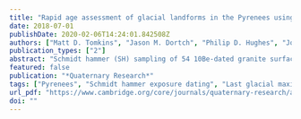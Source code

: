 ```yaml
---
title: "Rapid age assessment of glacial landforms in the Pyrenees using Schmidt hammer exposure dating (SHED)"
date: 2018-07-01
publishDate: 2020-02-06T14:24:01.842508Z
authors: ["Matt D. Tomkins", "Jason M. Dortch", "Philip D. Hughes", "Jonny J. Huck", "Andrew G. Stimson", "Magali Delmas", "Marc Calvet", "Raimon Pallàs"]
publication_types: ["2"]
abstract: "Schmidt hammer (SH) sampling of 54 10Be-dated granite surfaces from the Pyrenees reveals a clear relationship between exposure and weathering through time (n=52, R 2=0.96, Ptextless0.01) and permits the use of the SH as a numerical dating tool. To test this 10Be-SH calibration curve, 100 surfaces were sampled from five ice-front positions in the Têt catchment, eastern Pyrenees, with results verified against independent 10Be and 14C ages. Gaussian modelling differentiates Holocene (9.4±0.6 ka), Younger Dryas (12.6±0.9 ka), Oldest Dryas (16.1±0.5 ka), last glacial maximum (LGM; 24.8±0.9 ka) and Würmian maximum ice extent stages (MIE; 40.9±1.1 ka). These data confirm comparable glacier lengths during the LGM and MIE (~300 m difference), in contrast to evidence from the western Pyrenees (≥15 km), reflecting the relative influence of Atlantic and Mediterranean climates. Moreover, Pyrenean glaciers advanced significantly during the LGM, with a local maximum at ~25 ka, driven by growth of the Laurentide Ice Sheet, southward advection of the polar front, and a solar radiation minimum in the Northern Hemisphere. This calibration curve is available online (http://shed.earth) to enable wider application of this method throughout the Pyrenees."
featured: false
publication: "*Quaternary Research*"
tags: ["Pyrenees", "Schmidt hammer exposure dating", "Last glacial maximum", "Geomorphology", "Glacier chronology", "Terrestrial cosmogenic nuclide dating"]
url_pdf: "https://www.cambridge.org/core/journals/quaternary-research/article/rapid-age-assessment-of-glacial-landforms-in-the-pyrenees-using-schmidt-hammer-exposure-dating-shed/8BEE6D3F906E0B6A405F535BC8C3165E"
doi: ""
---
```


